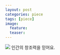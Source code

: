 ```yaml
---
layout: post
categories: piece
tags: [piece]
image:
  feature:
  teaser:
---
```

![](http://3.bp.blogspot.com/-WmdN0c-gNRs/UXxpKcQok7I/AAAAAAAADDw/0FCre5psVSg/s1600/Before-Sunrise-006.jpg)
인간의 창조력을 믿어요.
